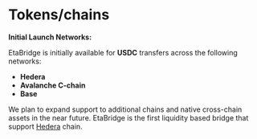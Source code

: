 # Tokens/chains

**Initial Launch Networks:**

EtaBridge is initially available for **USDC** transfers across the following networks:

* **Hedera**
* **Avalanche C-chain**
* **Base**

We plan to expand support to additional chains and native cross-chain assets in the near future. EtaBridge is the first liquidity based bridge that support [Hedera](https://hedera.com/) chain.
